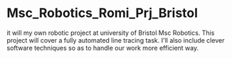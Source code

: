 # Msc_Robotics_Romi_Prj_Bristol

it will my own robotic project at university of Bristol Msc Robotics. This project will cover a fully automated line tracing task. I'll also include clever software techniques so as to handle our work more efficient way.
